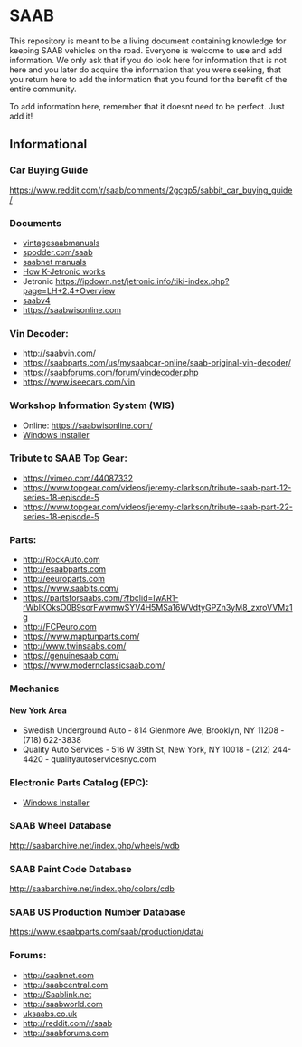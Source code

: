 # SAAB

This repository is meant to be a living document containing knowledge for keeping SAAB vehicles on the road.  Everyone is welcome to use and add information.  We only ask that if you do look here for information that is not here and you later do acquire the information that you were seeking, that you return here to add the information that you found for the benefit of the entire community.

To add information here, remember that it doesnt need to be perfect.  Just add it!

## Informational
### Car Buying Guide
https://www.reddit.com/r/saab/comments/2gcgp5/sabbit_car_buying_guide/

### Documents

 - [vintagesaabmanuals](http://www.vintagesaabmanuals.org/)
 - [spodder.com/saab](https://spodder.com/saab/)
 - [saabnet manuals](https://www.saabnet.com/tsn/faq/manuals/)
 - [How K-Jetronic works](https://www.volvoclub.org.uk/tech/fuel_injection/k_jetronic.shtml)
 - Jetronic https://ipdown.net/jetronic.info/tiki-index.php?page=LH+2.4+Overview
 - [saabv4](http://www.saabv4.com/)
 - https://saabwisonline.com

### Vin Decoder:
 - http://saabvin.com/
 - https://saabparts.com/us/mysaabcar-online/saab-original-vin-decoder/
 - https://saabforums.com/forum/vindecoder.php
 - https://www.iseecars.com/vin
 
### Workshop Information System (WIS)
 - Online: https://saabwisonline.com/
 - [Windows Installer](https://1drv.ms/u/s!Av5IQUxnr8DUjZI_2RHhJS0LoK6z8g?e=yCHs3A)

### Tribute to SAAB Top Gear:
 - https://vimeo.com/44087332
 - https://www.topgear.com/videos/jeremy-clarkson/tribute-saab-part-12-series-18-episode-5
 - https://www.topgear.com/videos/jeremy-clarkson/tribute-saab-part-22-series-18-episode-5

### Parts:
 - http://RockAuto.com
 - http://esaabparts.com
 - http://eeuroparts.com
 - https://www.saabits.com/
 - https://partsforsaabs.com/?fbclid=IwAR1-rWbIKOksO0B9sorFwwmwSYV4H5MSa16WVdtyGPZn3yM8_zxroVVMz1g
 - http://FCPeuro.com
 - https://www.maptunparts.com/
 - http://www.twinsaabs.com/
 - https://genuinesaab.com/
 - https://www.modernclassicsaab.com/
 
### Mechanics
#### New York Area
 - Swedish Underground Auto - 814 Glenmore Ave, Brooklyn, NY 11208 - (718) 622-3838
 - Quality Auto Services - 516 W 39th St, New York, NY 10018 - (212) 244-4420 - qualityautoservicesnyc.com

### Electronic Parts Catalog (EPC):
 - [Windows Installer](https://1drv.ms/u/s!Av5IQUxnr8DUjZI_2RHhJS0LoK6z8g?e=yCHs3A)
 
### SAAB Wheel Database
http://saabarchive.net/index.php/wheels/wdb

### SAAB Paint Code Database
http://saabarchive.net/index.php/colors/cdb

### SAAB US Production Number Database
https://www.esaabparts.com/saab/production/data/

### Forums:
 - http://saabnet.com
 - http://saabcentral.com
 - http://Saablink.net
 - http://saabworld.com
 - [uksaabs.co.uk](http://www.uksaabs.co.uk/)
 - http://reddit.com/r/saab
 - http://saabforums.com
